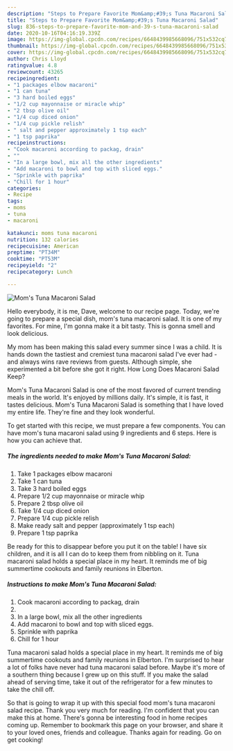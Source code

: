 ```yaml
---
description: "Steps to Prepare Favorite Mom&amp;#39;s Tuna Macaroni Salad"
title: "Steps to Prepare Favorite Mom&amp;#39;s Tuna Macaroni Salad"
slug: 836-steps-to-prepare-favorite-mom-and-39-s-tuna-macaroni-salad
date: 2020-10-16T04:16:19.339Z
image: https://img-global.cpcdn.com/recipes/6648439985668096/751x532cq70/moms-tuna-macaroni-salad-recipe-main-photo.jpg
thumbnail: https://img-global.cpcdn.com/recipes/6648439985668096/751x532cq70/moms-tuna-macaroni-salad-recipe-main-photo.jpg
cover: https://img-global.cpcdn.com/recipes/6648439985668096/751x532cq70/moms-tuna-macaroni-salad-recipe-main-photo.jpg
author: Chris Lloyd
ratingvalue: 4.8
reviewcount: 43265
recipeingredient:
- "1 packages elbow macaroni"
- "1 can tuna"
- "3 hard boiled eggs"
- "1/2 cup mayonnaise or miracle whip"
- "2 tbsp olive oil"
- "1/4 cup diced onion"
- "1/4 cup pickle relish"
- " salt and pepper approximately 1 tsp each"
- "1 tsp paprika"
recipeinstructions:
- "Cook macaroni according to packag, drain"
- ""
- "In a large bowl, mix all the other ingredients"
- "Add macaroni to bowl and top with sliced eggs."
- "Sprinkle with paprika"
- "Chill for 1 hour"
categories:
- Recipe
tags:
- moms
- tuna
- macaroni

katakunci: moms tuna macaroni 
nutrition: 132 calories
recipecuisine: American
preptime: "PT34M"
cooktime: "PT53M"
recipeyield: "2"
recipecategory: Lunch

---
```



![Mom&#39;s Tuna Macaroni Salad](https://img-global.cpcdn.com/recipes/6648439985668096/751x532cq70/moms-tuna-macaroni-salad-recipe-main-photo.jpg)

Hello everybody, it is me, Dave, welcome to our recipe page. Today, we're going to prepare a special dish, mom&#39;s tuna macaroni salad. It is one of my favorites. For mine, I'm gonna make it a bit tasty. This is gonna smell and look delicious.

My mom has been making this salad every summer since I was a child. It is hands down the tastiest and cremiest tuna macaroni salad I&#39;ve ever had - and always wins rave reviews from guests. Although simple, she experimented a bit before she got it right. How Long Does Macaroni Salad Keep?

Mom&#39;s Tuna Macaroni Salad is one of the most favored of current trending meals in the world. It's enjoyed by millions daily. It's simple, it is fast, it tastes delicious. Mom&#39;s Tuna Macaroni Salad is something that I have loved my entire life. They're fine and they look wonderful.


To get started with this recipe, we must prepare a few components. You can have mom&#39;s tuna macaroni salad using 9 ingredients and 6 steps. Here is how you can achieve that.

<!--inarticleads1-->

##### The ingredients needed to make Mom&#39;s Tuna Macaroni Salad:

1. Take 1 packages elbow macaroni
1. Take 1 can tuna
1. Take 3 hard boiled eggs
1. Prepare 1/2 cup mayonnaise or miracle whip
1. Prepare 2 tbsp olive oil
1. Take 1/4 cup diced onion
1. Prepare 1/4 cup pickle relish
1. Make ready  salt and pepper (approximately 1 tsp each)
1. Prepare 1 tsp paprika


Be ready for this to disappear before you put it on the table! I have six children, and it is all I can do to keep them from nibbling on it. Tuna macaroni salad holds a special place in my heart. It reminds me of big summertime cookouts and family reunions in Elberton. 

<!--inarticleads2-->

##### Instructions to make Mom&#39;s Tuna Macaroni Salad:

1. Cook macaroni according to packag, drain
1. 
1. In a large bowl, mix all the other ingredients
1. Add macaroni to bowl and top with sliced eggs.
1. Sprinkle with paprika
1. Chill for 1 hour


Tuna macaroni salad holds a special place in my heart. It reminds me of big summertime cookouts and family reunions in Elberton. I&#39;m surprised to hear a lot of folks have never had tuna macaroni salad before. Maybe it&#39;s more of a southern thing because I grew up on this stuff. If you make the salad ahead of serving time, take it out of the refrigerator for a few minutes to take the chill off. 

So that is going to wrap it up with this special food mom&#39;s tuna macaroni salad recipe. Thank you very much for reading. I'm confident that you can make this at home. There's gonna be interesting food in home recipes coming up. Remember to bookmark this page on your browser, and share it to your loved ones, friends and colleague. Thanks again for reading. Go on get cooking!
